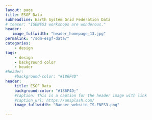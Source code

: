 ```yaml
---
layout: page
title: ESGF Data
subheadline: Earth System Grid Federation Data
# teaser: "ISENES3 workshops are wonderous."
header:
   image_fullwidth: "header_homepage_13.jpg"
permalink: "/sdm-esgf-data/"
categories:
    - design
tags:
    - design
    - background color
    - header
#header:
    #background-color: "#186F4D"
header:
    title: ESGF Data
    background-color: "#186F4D;"
    #caption: This is a caption for the header image with link
    #caption_url: https://unsplash.com/
    image_fullwidth: "Banner_website_IS-ENES3.png"

---
```


